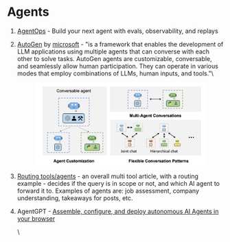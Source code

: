 # Agents

1. [AgentOps](https://app.agentops.ai/start) - Build your next agent with evals, observability, and replays
2.  [AutoGen](https://github.com/microsoft/autogen) by [microsoft](https://microsoft.github.io/autogen/) - "is a framework that enables the development of LLM applications using multiple agents that can converse with each other to solve tasks. AutoGen agents are customizable, conversable, and seamlessly allow human participation. They can operate in various modes that employ combinations of LLMs, human inputs, and tools."\


    <figure><img src="../.gitbook/assets/image (49).png" alt=""><figcaption></figcaption></figure>


3. [Routing tools/agents](https://www.linkedin.com/blog/engineering/generative-ai/musings-on-building-a-generative-ai-product) - an overall multi tool article, with a routing example - decides if the query is in scope or not, and which AI agent to forward it to. Examples of agents are: job assessment, company understanding, takeaways for posts, etc.
4.  AgentGPT - [Assemble, configure, and deploy autonomous AI Agents in your browser](https://github.com/reworkd/AgentGPT)

    \
